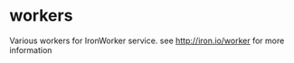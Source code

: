 workers
=======

Various workers for IronWorker service. see http://iron.io/worker for more information

